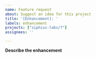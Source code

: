 ```yaml
---
name: Feature request
about: Suggest an idea for this project
title: '[Enhancement]: '
labels: enhancement
projects: ["ziphius-labs/7"]
assignees: ''

---
```


**Describe the enhancement**